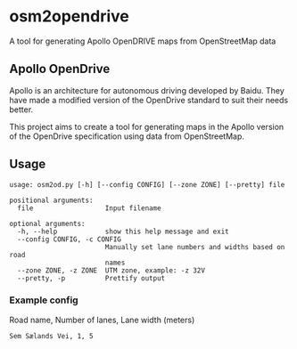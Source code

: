 # osm2opendrive
A tool for generating Apollo OpenDRIVE maps from OpenStreetMap data

## Apollo OpenDrive
Apollo is an architecture for autonomous driving developed by Baidu. They have made a modified version of the OpenDrive standard to suit their needs better. 

This project aims to create a tool for generating maps in the Apollo version of the OpenDrive specification using data from OpenStreetMap.

## Usage
```
usage: osm2od.py [-h] [--config CONFIG] [--zone ZONE] [--pretty] file

positional arguments:
  file                  Input filename

optional arguments:
  -h, --help            show this help message and exit
  --config CONFIG, -c CONFIG
                        Manually set lane numbers and widths based on road
                        names
  --zone ZONE, -z ZONE  UTM zone, example: -z 32V
  --pretty, -p          Prettify output
```

### Example config
Road name, Number of lanes, Lane width (meters)
```
Sem Sælands Vei, 1, 5
```
